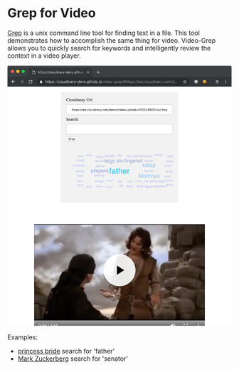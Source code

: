 # Grep for Video

[Grep](https://en.wikipedia.org/wiki/Grep) is a unix command line tool for finding text in a file. This tool demonstrates how to accomplish the same thing for video. Video-Grep allows you to quickly search for keywords and intelligently review the context in a video player. 

![](example.png)

Examples:
* [princess bride](https://cloudinary-devs.github.io/video-grep/#https://res.cloudinary.com/demo/video/upload/v1523489064/ur1hsppj746e9rpgs1nv.mp4) search for 'father'
* [Mark Zuckerberg](https://cloudinary-devs.github.io/video-grep/#https://res.cloudinary.com/demo/video/upload/dndbdw4kyurqav6dkokz.mp4) search for 'senator'
